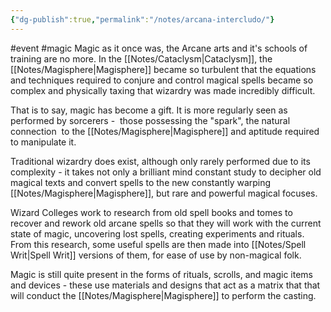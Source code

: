 ```yaml
---
{"dg-publish":true,"permalink":"/notes/arcana-intercludo/"}
---
```


#event #magic 
Magic as it once was, the Arcane arts and it's schools of training are no more. In the [[Notes/Cataclysm\|Cataclysm]], the [[Notes/Magisphere\|Magisphere]] became so turbulent that the equations and techniques required to conjure and control magical spells became so complex and physically taxing that wizardry was made incredibly difficult. 

That is to say, magic has become a gift. It is more regularly seen as performed by sorcerers -  those possessing the "spark", the natural connection  to the [[Notes/Magisphere\|Magisphere]] and aptitude required to manipulate it.

Traditional wizardry does exist, although only rarely performed due to its complexity - it takes not only a brilliant mind constant study to decipher old magical texts and convert spells to the new constantly warping [[Notes/Magisphere\|Magisphere]], but rare and powerful magical focuses.

Wizard Colleges work to research from old spell books and tomes to recover and rework old arcane spells so that they will work with the current state of magic, uncovering lost spells, creating experiments and rituals. From this research, some useful spells are then made into [[Notes/Spell Writ\|Spell Writ]] versions of them, for ease of use by non-magical folk.

Magic is still quite present in the forms of rituals, scrolls, and magic items and devices - these use materials and designs that act as a matrix that that will conduct the [[Notes/Magisphere\|Magisphere]] to perform the casting.